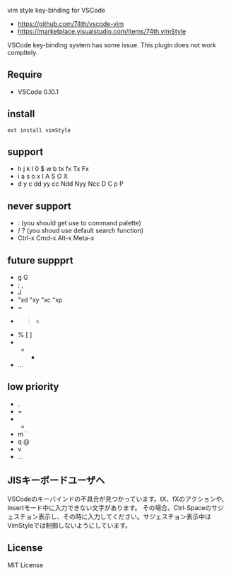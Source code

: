 vim style key-binding for VSCode

* https://github.com/74th/vscode-vim
* https://marketplace.visualstudio.com/items/74th.vimStyle

VSCode key-binding system has some issue. This plugin does not work compltely.

## Require

* VSCode 0.10.1

## install

```
ext install vimStyle
```

## support

* h j k l 0 $ w b tx fx Tx Fx
* i a s o x I A S O X
* d y c dd yy cc Ndd Nyy Ncc D C p P

## never support

* : (you should get use to command palette)
* / ? (you shoud use default search function)
* Ctrl-x Cmd-x Alt-x Meta-x

## future suppprt

* g G
* ; ,
* J
* "xd "xy "xc "xp
* ~
* > <
* % [ ]
* + -
* ...

## low priority

* .
* =
* *
* m `
* q @
* v
* ...

## JISキーボードユーザへ

VSCodeのキーバインドの不具合が見つかっています。tX、fXのアクションや、Insertモード中に入力できない文字があります。
その場合、Ctrl-Spaceのサジェスチョン表示し、その時に入力してください。サジェスチョン表示中はVimStyleでは制御しないようにしています。

## License

MIT License